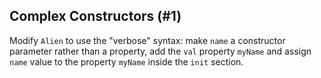 ## Complex Constructors (#1)

Modify `Alien` to use the "verbose" syntax: make `name` a constructor parameter
rather than a property, add the `val` property `myName` and assign `name` value
to the property `myName` inside the `init` section.

